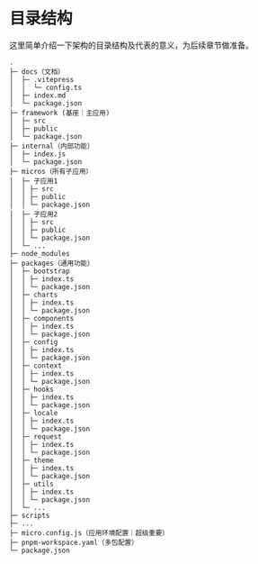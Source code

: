 <!--
 * @Author: shen
 * @Date: 2022-06-07 10:26:03
 * @LastEditors: shen
 * @LastEditTime: 2022-06-07 20:33:39
 * @Description:
-->

# 目录结构

这里简单介绍一下架构的目录结构及代表的意义，为后续章节做准备。

```
.
├─ docs（文档）
│  ├─ .vitepress
│  │  └─ config.ts
│  ├─ index.md
│  └─ package.json
├─ framework (基座｜主应用)
│  ├─ src
│  ├─ public
│  └─ package.json
├─ internal（内部功能）
│  ├─ index.js
│  └─ package.json
├─ micros（所有子应用）
│  ├─ 子应用1
│  │ ├─ src
│  │ ├─ public
│  │ └─ package.json
│  ├─ 子应用2
│  │ ├─ src
│  │ ├─ public
│  │ └─ package.json
│  └─ ...
├─ node_modules
├─ packages（通用功能）
│  ├─ bootstrap
│  │ ├─ index.ts
│  │ └─ package.json
│  ├─ charts
│  │ ├─ index.ts
│  │ └─ package.json
│  ├─ components
│  │ ├─ index.ts
│  │ └─ package.json
│  ├─ config
│  │ ├─ index.ts
│  │ └─ package.json
│  ├─ context
│  │ ├─ index.ts
│  │ └─ package.json
│  ├─ hooks
│  │ ├─ index.ts
│  │ └─ package.json
│  ├─ locale
│  │ ├─ index.ts
│  │ └─ package.json
│  ├─ request
│  │ ├─ index.ts
│  │ └─ package.json
│  ├─ theme
│  │ ├─ index.ts
│  │ └─ package.json
│  ├─ utils
│  │ ├─ index.ts
│  │ └─ package.json
│  └─ ...
├─ scripts
├─ ...
├─ micro.config.js（应用环境配置｜超级重要）
├─ pnpm-workspace.yaml（多包配置）
└─ package.json
```
